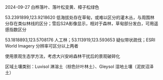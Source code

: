 
2024-09-27 白桦落叶、落叶松变黄、樟子松绿色

53.2391899,123.9218620 低海拔处存在草甸，或难以区分的灌木丛，与周围林分存在类似林线的区分；雪后S2A影像显示，相对于森林，草甸部分发白，可用遥感指数区分

53.1818893,123.5708176 人工林；53.113919,123.593653 疑似带状疏伐；ESRI World Imagery 分辨率可区分以上两者

使用景观生态学方法，考虑大兴安岭森林干扰后的景观破碎化

区域土壤类别：Luvisol 淋溶土（棕色针叶林土）、Gleysol 湿地土壤（泥炭沼泽土）

